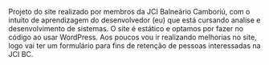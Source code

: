 Projeto do site realizado por membros da JCI Balneário Camboriú, com o intuito de aprendizagem do desenvolvedor (eu) que está cursando analise e desenvolvimento de sistemas. O site é estático e optamos por fazer no código ao usar WordPress. Aos poucos vou ir realizando melhorias no site, logo vai ter um formulário para fins de retenção de pessoas interessadas na JCI BC. 

